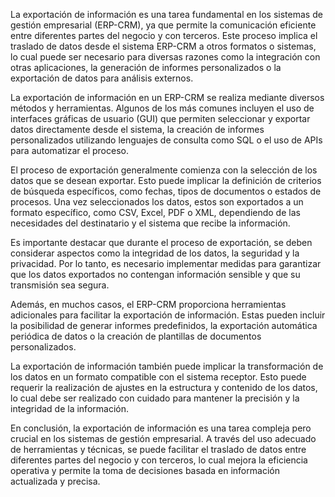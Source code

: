 La exportación de información es una tarea fundamental en los sistemas de gestión empresarial (ERP-CRM), ya que permite la comunicación eficiente entre diferentes partes del negocio y con terceros. Este proceso implica el traslado de datos desde el sistema ERP-CRM a otros formatos o sistemas, lo cual puede ser necesario para diversas razones como la integración con otras aplicaciones, la generación de informes personalizados o la exportación de datos para análisis externos.

La exportación de información en un ERP-CRM se realiza mediante diversos métodos y herramientas. Algunos de los más comunes incluyen el uso de interfaces gráficas de usuario (GUI) que permiten seleccionar y exportar datos directamente desde el sistema, la creación de informes personalizados utilizando lenguajes de consulta como SQL o el uso de APIs para automatizar el proceso.

El proceso de exportación generalmente comienza con la selección de los datos que se desean exportar. Esto puede implicar la definición de criterios de búsqueda específicos, como fechas, tipos de documentos o estados de procesos. Una vez seleccionados los datos, estos son exportados a un formato específico, como CSV, Excel, PDF o XML, dependiendo de las necesidades del destinatario y el sistema que recibe la información.

Es importante destacar que durante el proceso de exportación, se deben considerar aspectos como la integridad de los datos, la seguridad y la privacidad. Por lo tanto, es necesario implementar medidas para garantizar que los datos exportados no contengan información sensible y que su transmisión sea segura.

Además, en muchos casos, el ERP-CRM proporciona herramientas adicionales para facilitar la exportación de información. Estas pueden incluir la posibilidad de generar informes predefinidos, la exportación automática periódica de datos o la creación de plantillas de documentos personalizados.

La exportación de información también puede implicar la transformación de los datos en un formato compatible con el sistema receptor. Esto puede requerir la realización de ajustes en la estructura y contenido de los datos, lo cual debe ser realizado con cuidado para mantener la precisión y la integridad de la información.

En conclusión, la exportación de información es una tarea compleja pero crucial en los sistemas de gestión empresarial. A través del uso adecuado de herramientas y técnicas, se puede facilitar el traslado de datos entre diferentes partes del negocio y con terceros, lo cual mejora la eficiencia operativa y permite la toma de decisiones basada en información actualizada y precisa.
